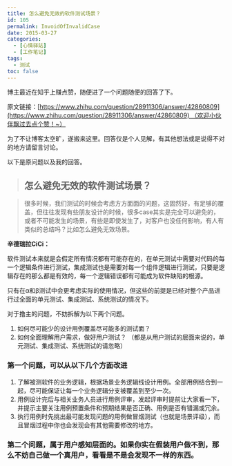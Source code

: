 ```yaml
---
title: 怎么避免无效的软件测试场景？
id: 105
permalink: InvoidOfInvalidCase
date: 2015-03-27
categories:
  - [心情驿站]
  - [工作笔记]
tags:
  - 测试
toc: false
---
```


博主最近在知乎上赚点赞，随便进了一个问题随便的回答了下。

原文链接：[https://www.zhihu.com/question/28911306/answer/42860809](https://www.zhihu.com/question/28911306/answer/42860809) （欢迎小伙伴飘过去点个赞！~）

为了不让博客太空旷，遂搬来这里。回答仅是个人见解，有其他想法或是说得不对的地方请留言讨论。

以下是原问题以及我的回答。

<!--more-->

> ## 怎么避免无效的软件测试场景？

> 很多时候，我们测试的时候会考虑方方面面的问题，这固然好，有足够的覆盖，但往往发现有些朋友设计的时候，很多case其实是完全可以避免的，或者不可能发生的场景，有些是即使发生了，对客户也没任何影响，有人有类似的总结吗？比如怎么避免无效场景。</div>

**辛德瑞拉CiCi：**

软件测试本来就是会假定所有情况都有可能存在的，在单元测试中需要对代码的每一个逻辑条件进行测试，集成测试也是需要对每一个组件逻辑进行测试，只要是逻辑存在的那么都是有效的，每一个逻辑错误都有可能成为软件缺陷的根源。

只有在α和β测试中会更考虑实际的使用情况，但这些的前提是已经对整个产品进行过全面的单元测试、集成测试、系统测试的情况下。

对于撸主的问题，不妨拆解为以下两个问题。
1. 如何尽可能少的设计用例覆盖尽可能多的测试面？
2. 如何全面理解用户需求，做好用户测试？ （都是从用户测试的层面来说的，单元测试、集成测试、系统测试的请忽略）

### 第一个问题，可以从以下几个方面改进

1. 了解被测软件的业务逻辑，根据场景业务逻辑线设计用例。全部用例结合到一起，尽可能保证让每一个业务逻辑分支被覆盖到至少一次。
2. 用例设计完后与相关业务人员进行用例评审，发起评审时提前让大家看一下，并提示主要关注用例预置条件和预期结果是否正确、用例是否有错漏或冗余。
3. 执行用例时先挑出最可能发现问题的用例做冒烟测试（也就是场景评级），而且冒烟过程中你也会发现会有其他需要修改的地方。

### 第二个问题，属于用户感知层面的。如果你实在假装用户做不到，那么不妨自己做一个真用户，看看是不是会发现不一样的东西。